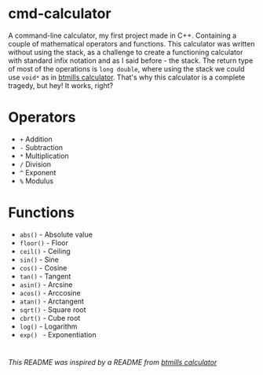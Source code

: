# cmd-calculator

A command-line calculator, my first project made in C++. Containing a couple of mathematical operators and functions. This calculator was written without using the stack, as a challenge to create a functioning calculator with standard infix notation and as I said before - the stack. The return type of most of the operations is `long double`, where using the stack we could use `void*` as in [btmills calculator](https://github.com/btmills/calculator). That's why this calculator is a complete tragedy, but hey! It works, right?

# Operators

* `+` Addition
* `-` Subtraction
* `*` Multiplication
* `/` Division
* `^` Exponent
* `%` Modulus

# Functions

* `abs()` - Absolute value
* `floor()` - Floor
* `ceil()` - Ceiling
* `sin()` - Sine
* `cos()` - Cosine
* `tan()` - Tangent
* `asin()` - Arcsine
* `acos()` - Arccosine
* `atan()` - Arctangent
* `sqrt()` - Square root
* `cbrt()` - Cube root
* `log()` - Logarithm
* `exp() ` - Exponentiation 
#
###### This README was inspired by a README from [btmills calculator](https://github.com/btmills/calculator)

